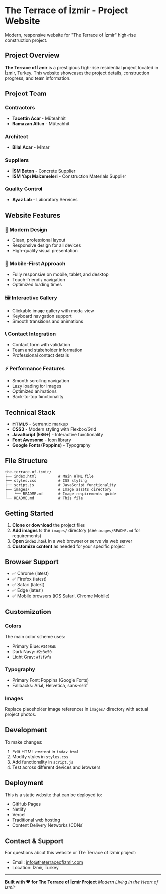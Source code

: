 # The Terrace of İzmir - Project Website

Modern, responsive website for "The Terrace of İzmir" high-rise construction project.

## Project Overview

**The Terrace of İzmir** is a prestigious high-rise residential project located in İzmir, Turkey. This website showcases the project details, construction progress, and team information.

## Project Team

### Contractors
- **Tacettin Acar** - Müteahhit
- **Ramazan Altun** - Müteahhit

### Architect
- **Bilal Acar** - Mimar

### Suppliers
- **İSM Beton** - Concrete Supplier
- **İSM Yapı Malzemeleri** - Construction Materials Supplier

### Quality Control
- **Ayaz Lab** - Laboratory Services

## Website Features

### 🏢 Modern Design
- Clean, professional layout
- Responsive design for all devices
- High-quality visual presentation

### 📱 Mobile-First Approach
- Fully responsive on mobile, tablet, and desktop
- Touch-friendly navigation
- Optimized loading times

### 🖼️ Interactive Gallery
- Clickable image gallery with modal view
- Keyboard navigation support
- Smooth transitions and animations

### 📞 Contact Integration
- Contact form with validation
- Team and stakeholder information
- Professional contact details

### ⚡ Performance Features
- Smooth scrolling navigation
- Lazy loading for images
- Optimized animations
- Back-to-top functionality

## Technical Stack

- **HTML5** - Semantic markup
- **CSS3** - Modern styling with Flexbox/Grid
- **JavaScript (ES6+)** - Interactive functionality
- **Font Awesome** - Icon library
- **Google Fonts (Poppins)** - Typography

## File Structure

```
the-terrace-of-izmir/
├── index.html          # Main HTML file
├── styles.css          # CSS styling
├── script.js           # JavaScript functionality
├── images/             # Image assets directory
│   └── README.md       # Image requirements guide
└── README.md           # This file
```

## Getting Started

1. **Clone or download** the project files
2. **Add images** to the `images/` directory (see `images/README.md` for requirements)
3. **Open `index.html`** in a web browser or serve via web server
4. **Customize content** as needed for your specific project

## Browser Support

- ✅ Chrome (latest)
- ✅ Firefox (latest)
- ✅ Safari (latest)
- ✅ Edge (latest)
- ✅ Mobile browsers (iOS Safari, Chrome Mobile)

## Customization

### Colors
The main color scheme uses:
- Primary Blue: `#3498db`
- Dark Navy: `#2c3e50`
- Light Gray: `#f8f9fa`

### Typography
- Primary Font: Poppins (Google Fonts)
- Fallbacks: Arial, Helvetica, sans-serif

### Images
Replace placeholder image references in `images/` directory with actual project photos.

## Development

To make changes:
1. Edit HTML content in `index.html`
2. Modify styles in `styles.css`
3. Add functionality in `script.js`
4. Test across different devices and browsers

## Deployment

This is a static website that can be deployed to:
- GitHub Pages
- Netlify
- Vercel
- Traditional web hosting
- Content Delivery Networks (CDNs)

## Contact & Support

For questions about this website or The Terrace of İzmir project:
- Email: info@theterraceofizmir.com
- Location: İzmir, Turkey

---

**Built with ❤️ for The Terrace of İzmir Project**
*Modern Living in the Heart of İzmir*
